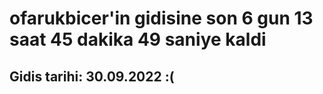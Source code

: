 # ofarukbicer'in gidisine son 6 gun 13 saat 45 dakika 49 saniye kaldi

## Gidis tarihi: 30.09.2022 :(